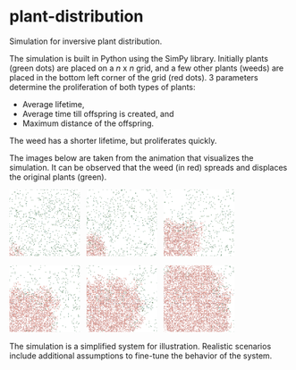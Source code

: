 # plant-distribution
Simulation for inversive plant distribution.

The simulation is built in Python using the SimPy library. Initially plants (green dots) are placed on a *n* x *n* grid, and a few other plants (weeds) are placed in the bottom left corner of the grid (red dots). 3 parameters determine the proliferation of both types of plants:

* Average lifetime,
* Average time till offspring is created, and
* Maximum distance of the offspring.

The weed has a shorter lifetime, but proliferates quickly. 

The images below are taken from the animation that visualizes the simulation. It can be observed that the weed (in red) spreads and displaces the original plants (green). 

<img src="img/Figure_1.png" alt="Figure_1" width="25%" />&nbsp;&nbsp;&nbsp;<img src="img/Figure_2.png" alt="Figure_2" width="25%" />&nbsp;&nbsp;&nbsp;<img src="img/Figure_3.png" alt="Figure_3" width="25%" />

<img src="img/Figure_4.png" alt="Figure_4" width="25%" />&nbsp;&nbsp;&nbsp;<img src="img/Figure_5.png" alt="Figure_4" width="25%" />&nbsp;&nbsp;&nbsp;<img src="img/Figure_6.png" alt="Figure_5" width="25%" />



The simulation is a simplified system for illustration. Realistic scenarios include additional assumptions to fine-tune the behavior of the system.  

